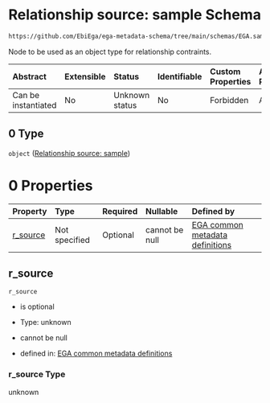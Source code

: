 # Relationship source: sample Schema

```txt
https://github.com/EbiEga/ega-metadata-schema/tree/main/schemas/EGA.sample.json#/properties/sample_relationships/items/allOf/1/anyOf/1/allOf/1/anyOf/0
```

Node to be used as an object type for relationship contraints.

| Abstract            | Extensible | Status         | Identifiable | Custom Properties | Additional Properties | Access Restrictions | Defined In                                                                   |
| :------------------ | :--------- | :------------- | :----------- | :---------------- | :-------------------- | :------------------ | :--------------------------------------------------------------------------- |
| Can be instantiated | No         | Unknown status | No           | Forbidden         | Allowed               | none                | [EGA.sample.json\*](../../../schemas/EGA.sample.json "open original schema") |

## 0 Type

`object` ([Relationship source: sample](ega-12-definitions-relationship-source-sample.md))

# 0 Properties

| Property               | Type          | Required | Nullable       | Defined by                                                                                                                                                                                                                                             |
| :--------------------- | :------------ | :------- | :------------- | :----------------------------------------------------------------------------------------------------------------------------------------------------------------------------------------------------------------------------------------------------- |
| [r\_source](#r_source) | Not specified | Optional | cannot be null | [EGA common metadata definitions](ega-12-definitions-relationship-source-sample-properties-r_source.md "https://github.com/EbiEga/ega-metadata-schema/tree/main/schemas/EGA.common-definitions.json#/definitions/r-source-sample/properties/r_source") |

## r\_source



`r_source`

*   is optional

*   Type: unknown

*   cannot be null

*   defined in: [EGA common metadata definitions](ega-12-definitions-relationship-source-sample-properties-r_source.md "https://github.com/EbiEga/ega-metadata-schema/tree/main/schemas/EGA.common-definitions.json#/definitions/r-source-sample/properties/r_source")

### r\_source Type

unknown
